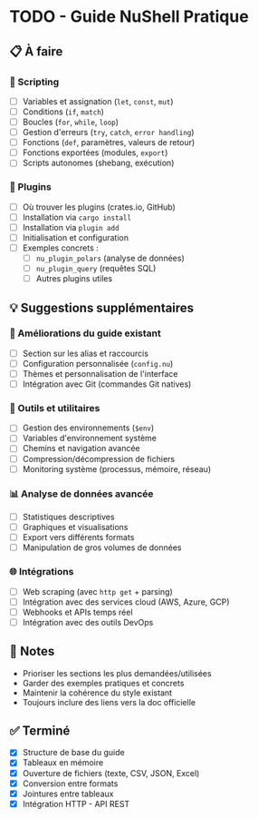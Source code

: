 # TODO - Guide NuShell Pratique

## 📋 À faire

### 📜 Scripting

- [ ] Variables et assignation (`let`, `const`, `mut`)
- [ ] Conditions (`if`, `match`)
- [ ] Boucles (`for`, `while`, `loop`)
- [ ] Gestion d'erreurs (`try`, `catch`, `error handling`)
- [ ] Fonctions (`def`, paramètres, valeurs de retour)
- [ ] Fonctions exportées (modules, `export`)
- [ ] Scripts autonomes (shebang, exécution)

### 🔌 Plugins

- [ ] Où trouver les plugins (crates.io, GitHub)
- [ ] Installation via `cargo install`
- [ ] Installation via `plugin add`
- [ ] Initialisation et configuration
- [ ] Exemples concrets :
  - [ ] `nu_plugin_polars` (analyse de données)
  - [ ] `nu_plugin_query` (requêtes SQL)
  - [ ] Autres plugins utiles

## 💡 Suggestions supplémentaires

### 🎨 Améliorations du guide existant

- [ ] Section sur les alias et raccourcis
- [ ] Configuration personnalisée (`config.nu`)
- [ ] Thèmes et personnalisation de l'interface
- [ ] Intégration avec Git (commandes Git natives)

### 🔧 Outils et utilitaires

- [ ] Gestion des environnements (`$env`)
- [ ] Variables d'environnement système
- [ ] Chemins et navigation avancée
- [ ] Compression/décompression de fichiers
- [ ] Monitoring système (processus, mémoire, réseau)

### 📊 Analyse de données avancée

- [ ] Statistiques descriptives
- [ ] Graphiques et visualisations
- [ ] Export vers différents formats
- [ ] Manipulation de gros volumes de données

### 🌐 Intégrations

- [ ] Web scraping (avec `http get` + parsing)
- [ ] Intégration avec des services cloud (AWS, Azure, GCP)
- [ ] Webhooks et APIs temps réel
- [ ] Intégration avec des outils DevOps

## 📝 Notes

- Prioriser les sections les plus demandées/utilisées
- Garder des exemples pratiques et concrets
- Maintenir la cohérence du style existant
- Toujours inclure des liens vers la doc officielle

## ✅ Terminé

- [x] Structure de base du guide
- [x] Tableaux en mémoire
- [x] Ouverture de fichiers (texte, CSV, JSON, Excel)
- [x] Conversion entre formats
- [x] Jointures entre tableaux
- [x] Intégration HTTP - API REST
